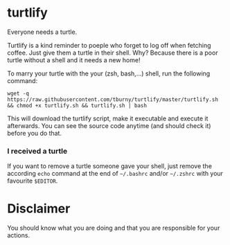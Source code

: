 turtlify
========

Everyone needs a turtle.

Turtlify is a kind reminder to poeple who forget to log off when fetching coffee. Just give them a turtle in their shell. Why? Because there is a poor turtle without a shell and it needs a new home!

To marry your turtle with the your (zsh, bash,...) shell, run the following command:

```wget -q https://raw.githubusercontent.com/tburny/turtlify/master/turtlify.sh && chmod +x turtlify.sh && turtlify.sh | bash```

This will download the turtlify script, make it executable and execute it afterwards.
You can see the source code anytime (and should check it) before you do that.

### I received a turtle
If you want to remove a turtle someone gave your shell, just remove the according ```echo``` command at the end of ```~/.bashrc``` and/or ```~/.zshrc``` with your favourite ```$EDITOR```.

# Disclaimer
You should know what you are doing and that you are responsible for your actions.
